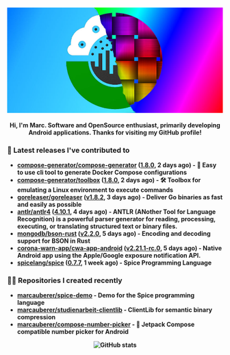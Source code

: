 <p align="center">
	<img src="https://raw.githubusercontent.com/marcauberer/marcauberer/master/images/frontpage-image.jpg">
	<br><br>
	<b>Hi, I'm Marc. Software and OpenSource enthusiast, primarily developing Android applications. Thanks for visiting my GitHub profile!
</p>

### 🚀 Latest releases I've contributed to


- [compose-generator/compose-generator](https://github.com/compose-generator/compose-generator) ([1.8.0](https://github.com/compose-generator/compose-generator/releases/tag/1.8.0), 2 days ago) - 🐳 Easy to use cli tool to generate Docker Compose configurations
- [compose-generator/toolbox](https://github.com/compose-generator/toolbox) ([1.8.0](https://github.com/compose-generator/toolbox/releases/tag/1.8.0), 2 days ago) - 🛠️ Toolbox for emulating a Linux environment to execute commands
- [goreleaser/goreleaser](https://github.com/goreleaser/goreleaser) ([v1.8.2](https://github.com/goreleaser/goreleaser/releases/tag/v1.8.2), 3 days ago) - Deliver Go binaries as fast and easily as possible
- [antlr/antlr4](https://github.com/antlr/antlr4) ([4.10.1](https://github.com/antlr/antlr4/releases/tag/4.10.1), 4 days ago) - ANTLR (ANother Tool for Language Recognition) is a powerful parser generator for reading, processing, executing, or translating structured text or binary files.
- [mongodb/bson-rust](https://github.com/mongodb/bson-rust) ([v2.2.0](https://github.com/mongodb/bson-rust/releases/tag/v2.2.0), 5 days ago) - Encoding and decoding support for BSON in Rust
- [corona-warn-app/cwa-app-android](https://github.com/corona-warn-app/cwa-app-android) ([v2.21.1-rc.0](https://github.com/corona-warn-app/cwa-app-android/releases/tag/v2.21.1-rc.0), 5 days ago) - Native Android app using the Apple/Google exposure notification API.
- [spicelang/spice](https://github.com/spicelang/spice) ([0.7.7](https://github.com/spicelang/spice/releases/tag/0.7.7), 1 week ago) - Spice Programming Language

### 👨‍💻 Repositories I created recently
- [marcauberer/spice-demo](https://github.com/marcauberer/spice-demo) - Demo for the Spice programming language
- [marcauberer/studienarbeit-clientlib](https://github.com/marcauberer/studienarbeit-clientlib) - ClientLib for semantic binary compression
- [marcauberer/compose-number-picker](https://github.com/marcauberer/compose-number-picker) - 🔢 Jetpack Compose compatible number picker for Android

<p align="center">
	<img src="https://github-readme-stats.vercel.app/api?username=marcauberer&show_icons=true&theme=dark" alt="GitHub stats">
</p>
